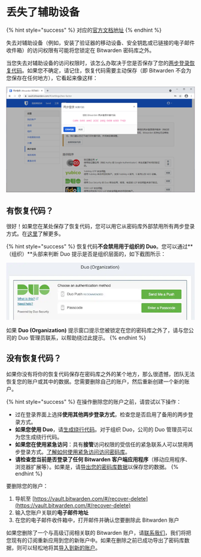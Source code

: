 # 丢失了辅助设备

{% hint style="success" %}
对应的[官方文档地址](https://help.bitwarden.com/article/lost-two-step-device/)
{% endhint %}

失去对辅助设备（例如，安装了验证器的移动设备、安全钥匙或已链接的电子邮件收件箱）的访问权限有可能将您锁定在 Bitwarden 密码库之外。

当您失去对辅助设备的访问权限时，该怎么办取决于您是否保存了您的[两步登录恢复代码](recovery-codes.md)。如果您不确定，请记住，恢复代码需要主动保存（即 Bitwarden 不会为您保存在任何地方），它看起来像这样：

![恢复代码示例](../.gitbook/assets/recoverycode.png)

## 有恢复代码？ <a href="#i-dont-have-a-recovery-code" id="i-dont-have-a-recovery-code"></a>

很好！如果您在某处保存了恢复代码，您可以用它从密码库外部禁用所有两步登录方式。在[这里](recovery-codes.md#use-your-recovery-code)了解更多。

{% hint style="success" %}
恢复代码**不会禁用用于组织的 Duo**。您可以通过**（组织）**头部来判断 Duo 提示是否是组织层面的，如下截图所示：

![](<../.gitbook/assets/image (2).png>)

如果 **Duo (Organization)** 提示窗口提示您被锁定在您的密码库之外了，请与您公司的 Duo 管理员联系，以帮助绕过此提示。
{% endhint %}

## 没有恢复代码？ <a href="#i-dont-have-a-recovery-code" id="i-dont-have-a-recovery-code"></a>

如果你没有将你的恢复代码保存在密码库之外的某个地方，那么很遗憾，团队无法恢复您的账户或其中的数据。您需要删除自己的账户，然后重新创建一个新的账户。

{% hint style="success" %}
在操作删除您的账户之前，请尝试以下操作：

* 过在登录界面上选择**使用其他两步登录方式**，检查您是否启用了备用的两步登录方式。
* **如果您使用 Duo**，请[生成绕行代码](https://duo.com/docs/administration-users#generating-a-bypass-code)。对于组织 Duo，公司的 Duo 管理员可以为您生成绕行代码。
* **如果您在使用紧急访问**：具有**接管**访问权限的受信任的紧急联系人可以禁用两步登录方式。[了解如何使用紧急访问访问密码库](../security/emergency-access.md#use-emergency-access)。
* **请检查您当前是否登录了任何 Bitwarden 客户端应用程序**（移动应用程序、浏览器扩展等）。如果是，请[导出您的密码库数据](../import-export/export-vault-data.md)以保存您的数据。
{% endhint %}

要删除您的账户：

1. 导航至 [https://vault.bitwarden.com/#/recover-delete](https://vault.bitwarden.com/#/recover-delete)
2. 输入您账户关联的**电子邮件地址**
3. 在您的电子邮件收件箱中，打开邮件并确认您要删除此 Bitwarden 账户

如果您删除了一个与高级订阅相关联的 Bitwarden 账户，请[联系我们](https://bitwarden.com/contact/)，我们将把您现有的订阅重新应用到您的新账户中。如果在删除之前已成功导出了密码库数据，则可以轻松地将其[导入到新的账户](../import-export/import-data-to-your-vault.md)。
